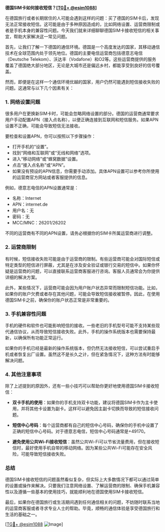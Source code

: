 **德国SIM卡如何接收短信？[[TG💪+ @esim1088](https://t.me/s/esim1088)]**

在德国旅行或者长期居住的人可能会遇到这样的问题：买了德国的SIM卡后，发现无法正常接收短信。这可能是由于多种原因造成的，比如网络设置、运营商限制或者是手机本身的兼容性问题。今天我们就来详细聊聊德国SIM卡接收短信的相关事宜，帮助大家解决这一常见问题。

首先，让我们了解一下德国的通信环境。德国是一个高度发达的国家，其移动通信技术在全球范围内处于领先地位。德国的主要电信运营商包括德意志电信（Deutsche Telekom）、沃达丰（Vodafone）和O2等。这些运营商提供的服务覆盖了德国绝大部分地区，无论是大城市还是偏远乡村，都能享受到良好的信号覆盖。

然而，即便是在这样一个通信环境优越的国家，用户仍然可能遇到短信接收失败的问题。这通常与以下几个因素有关：

### 1. 网络设置问题

很多用户在更换新SIM卡时，可能会忽略网络设置的部分。德国的运营商通常要求用户手动配置APN（接入点名称），以便正确连接到互联网和短信服务。如果APN设置不正确，可能会导致短信无法接收。

要检查和设置APN，你可以按照以下步骤操作：

- 打开手机的“设置”。
- 找到“网络和互联网”或“无线和网络”选项。
- 进入“移动网络”或“蜂窝数据”设置。
- 点击“接入点名称”或“APN”。
- 如果没有预设的APN信息，你需要手动添加。具体APN设置可以参考你所使用的运营商官方网站或者客服提供的信息。

例如，德意志电信的APN设置通常是：
- 名称：Internet
- APN：internet.de
- 用户名：无
- 密码：无
- MCC/MNC：26201/26202

不同的运营商有不同的APN设置，请务必根据你的SIM卡所属运营商进行调整。

### 2. 运营商限制

有时候，短信接收失败可能是由于运营商的限制。有些运营商可能会对国际短信或特定类型的短信进行屏蔽，尤其是在涉及安全验证或银行交易的短信中。如果你怀疑是运营商的问题，可以直接联系运营商客服进行咨询。客服人员通常会为你提供详细的解决方案。

此外，某些情况下，运营商可能会因为用户账户状态异常而限制短信功能。比如，如果你的账户欠费或者存在其他问题，可能会导致短信接收被暂停。因此，在使用德国SIM卡之前，确保你的账户状态正常是非常重要的。

### 3. 手机兼容性问题

手机的硬件和软件也可能影响短信的接收。一些老旧的手机型号可能不支持某些现代通信协议，从而导致短信接收失败。此外，手机的操作系统版本也需要保持最新，以确保所有功能正常运行。

如果你的手机已经是最新的操作系统版本，但仍然无法接收短信，可以尝试重启手机或者恢复出厂设置。虽然这不是长久之计，但在紧急情况下，这种方法有时能够解决问题。

### 4. 其他注意事项

除了上述提到的原因外，还有一些小技巧可以帮助你更好地使用德国SIM卡接收短信：

- **双卡手机的使用**：如果你的手机支持双卡功能，建议将德国SIM卡作为主卡使用，并将其他卡设置为副卡。这样可以避免因主副卡切换而导致的短信接收问题。
  
- **短信中心号码**：每个运营商都有自己的短信中心号码，确保你的手机中设置了正确的短信中心号码。对于德意志电信，短信中心号码通常是+49170。

- **避免使用公共Wi-Fi接收短信**：虽然公共Wi-Fi可以节省流量费用，但在接收短信时，最好使用手机自带的移动网络。因为某些公共Wi-Fi可能存在安全风险，可能导致短信接收失败。

### 总结

德国SIM卡接收短信的问题虽然看似复杂，但实际上大多数情况下都可以通过简单的设置或操作来解决。只要我们注意网络设置、了解运营商的限制、确保手机兼容性以及遵循一些基本的使用技巧，就能顺利地在德国使用SIM卡接收短信。

最后，如果你在德国旅行或生活期间遇到任何通信相关的问题，不妨随时联系当地的运营商客服或者寻求专业人士的帮助。毕竟，顺畅的通信体验是享受德国旅行和生活的基础之一。

[[TG💪+ @esim1088](https://t.me/s/esim1088) ![Image](https://i.postimg.cc/4NQfJmqS/Snipaste-2025-05-13-00-14-12.png)]